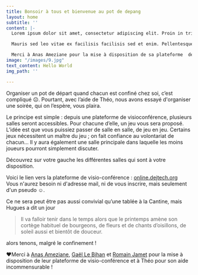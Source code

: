 ```yaml
---
title: Bonsoir à tous et bienvenue au pot de depang
layout: home
subtitle: ''
content: |-
  Lorem ipsum dolor sit amet, consectetur adipiscing elit. Proin in tristique enim, nec placerat mauris. Sed cursus lobortis blandit. Sed et lectus vel nunc euismod sodales. Donec iaculis lacus quis ipsum vehicula lacinia. Donec vel vehicula mauris. Cras sollicitudin, leo sed vulputate commodo, erat enim blandit orci, et sodales massa enim ac lacus. Suspendisse elementum accumsan dictum. Donec erat nisi, ornare sit amet ipsum ut, porttitor feugiat leo. Sed imperdiet varius efficitur. Praesent hendrerit, tellus quis elementum cursus, dolor velit suscipit urna, in ultricies nibh arcu et ex. Sed lacinia odio vitae nunc malesuada pulvinar. Duis scelerisque consequat egestas. Vivamus eu malesuada nisl, ac auctor nulla. Fusce id dui et nisi molestie tristique. Praesent congue quam semper est blandit, nec consectetur purus dignissim. Phasellus nec elit vitae sapien convallis facilisis aliquam a odio.

  Mauris sed leo vitae ex facilisis facilisis sed et enim. Pellentesque ut nisi in libero pharetra auctor. Phasellus dapibus ipsum in nisl volutpat, in dignissim erat dictum. Nunc dapibus leo vel molestie pharetra. Etiam ultrices dapibus viverra. Donec sagittis vestibulum urna ac vulputate. Nunc fermentum, augue non venenatis pulvinar, odio diam mollis metus, in euismod eros orci at magna. Etiam tincidunt quam a sapien blandit placerat.

  Merci à Anas Ameziane pour la mise à disposition de sa plateforme  de visio-conférence online.dejtech.org
image: "/images/9.jpg"
text_content: Hello World
img_path: ''

---
```

Organiser un pot de départ quand chacun est confiné chez soi, c’est compliqué ☹️. Pourtant, avec l’aide de Théo, nous avons essayé d'organiser une soirée, qui on l’espère, vous plaira.

Le principe est simple : depuis une plateforme de visioconférence, plusieurs salles seront accessibles. Pour chacune d’elle, un jeu vous sera proposé. L’idée est que vous puissiez passer de salle en salle, de jeu en jeu. Certains jeux nécessitent un maître du jeu ; on fait confiance au volontariat de chacun… Il y aura également une salle principale dans laquelle les moins joueurs pourront simplement discuter.

Découvrez sur votre gauche les différentes salles qui sont à votre disposition.

Voici le lien vers la plateforme de visio-conférence : [online.dejtech.org](online.dejtech.org)  
Vous n'aurez besoin ni d'adresse mail, ni de vous inscrire, mais seulement d'un pseudo ☺️.

Ce ne sera peut être pas aussi convivial qu’une tablée à la Cantine, mais Hugues a dit un jour

> Il va falloir tenir dans le temps alors que le printemps amène son cortège habituel de bourgeons, de fleurs et de chants d’oisillons, de soleil aussi et bientôt de douceur.

alors tenons, malgré le confinement !

❤️Merci à [Anas Ameziane](https://www.linkedin.com/in/anas-ameziane-199b5058/), [Gaël Le Bihan](https://www.linkedin.com/in/gael-le-bihan/)  et [Romain Jamet](https://www.linkedin.com/in/romainjamet/) pour la mise à disposition de leur plateforme de visio-conférence et à Théo pour son aide incommensurable !